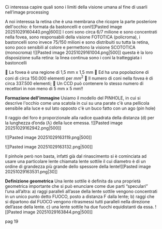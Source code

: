 Ci interessa capire quali sono i limiti della visione umana al fine di usarli nell’image processing

A noi interessa la retina che è una membrana che ricopre la parte posteriore dell'occhio:
è formata da bastoncelli e coni![[Pasted image 20251029160440.png|600]]
I coni sono circa 6/7 milione e sono concentrati nella fovea, sono responsabili della visione FOTOTICA (policroma), i bastoncelli sono invece 75/150 milioni e sono distribuiti su tutta la retina, sono poco sensibili al colore e permettono la visione SCOTOTICA (monocroma)
![[Pasted image 20251029161004.png|500]]
questa è la loro disposizione sulla retina: la linea continua sono i coni la tratteggiata i bastoncelli

 La fovea è una regione di 1,5 mm x 1,5 mm 
 Ed ha una popolazione di coni di circa 150.000 elementi per $mm^2$
 Il numero di coni nella fovea è di circa 337.500 elementi; 
 Un CCD può contenere lo stesso numero di recettori in non meno di 5 mm x 5 mm!!


**Formazione dell'immagine**
Usiamo il modello del PINHOLE, in cui si descrive l'occhio come una scatola in cui su una parate c'è una pellicola sensibile alla luce e sul lato opposto c'è un buco fatto con un ago (pin hole) 

Il raggio del foro è proporzionale alla radice quadrata della distanza (d) per la lunghezza d’onda (λ) della luce emessa.
![[Pasted image 20251029162942.png|500]]

![[Pasted image 20251029163119.png|500]]

![[Pasted image 20251029163132.png|500]]


Il pinhole però non basta, infatti già dal rinascimento si è cominciata ad usare una particolare lente chiamata lente sottile il cui diametro è di un ordine di grandezza più grande dello spessore della lente![[Pasted image 20251029163531.png|30]]

**Definizione geometrica**
Una lente sottile è definita da una proprietà geometrica importante che si può enunciare come due parti “speculari” l’una all’altra: 
a) raggi paralleli all’asse della lente sottile vengono concentrati in un unico punto detto FUOCO, posto a distanza F dalla lente; 
b) raggi che si dipartono dal FUOCO vengono ritrasmessi tutti paralleli nella direzione dell’asse della lente. 
c) una lente sottile ha due fuochi equidistanti da essa.
![[Pasted image 20251029163844.png|500]]

pag 19